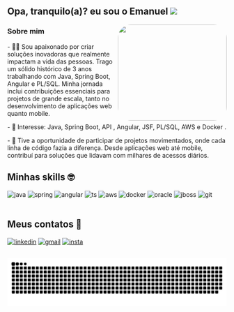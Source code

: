 ## Opa, tranquilo(a)? eu sou o Emanuel <img src="https://raw.githubusercontent.com/iampavangandhi/iampavangandhi/master/gifs/Hi.gif" width="30px"></h2>

<img align="right" width="250" height="220" style="border-radius:30px;" src="https://raw.githubusercontent.com/iampavangandhi/iampavangandhi/master/gifs/coder.gif" />

### Sobre mim
<div style="display: inline_block"  >  
<p> - 👨‍💻 Sou apaixonado por criar soluções inovadoras que realmente impactam a vida das pessoas.
 Trago um sólido histórico de 3 anos trabalhando com Java, Spring Boot, Angular e PL/SQL.
 Minha jornada inclui contribuições essenciais para projetos de grande escala, tanto no desenvolvimento de aplicações web quanto mobile. </p>
<p> - 🎯 Interesse: Java, Spring Boot, API , Angular, JSF, PL/SQL, AWS e Docker . </p>
<p> - 💭 Tive a oportunidade de participar de projetos movimentados, onde cada linha de código fazia a diferença.
 Desde aplicações web até mobile, contribuí para soluções que lidavam com milhares de acessos diários.</p>

</div> 

## Minhas skills :nerd_face:

<div style="display: inline_block">
  <img align="center" alt="java" src="https://img.shields.io/badge/Java-007396?style=for-the-badge&logo=java&logoColor=white" />
  <img align="center" alt="spring" src="https://img.shields.io/badge/Spring%20Boot-6DB33F?style=for-the-badge&logo=spring-boot&logoColor=white" />
  <img align="center" alt="angular" src="https://img.shields.io/badge/Angular-DD0031?style=for-the-badge&logo=angular&logoColor=white" />
  <img align="center" alt="ts" src="https://img.shields.io/badge/TypeScript-3178C6?style=for-the-badge&logo=typescript&logoColor=white" />  
  <img align="center" alt="aws" src="https://img.shields.io/badge/Amazon%20AWS-232F3E?style=for-the-badge&logo=amazon-aws&logoColor=white" />
  <img align="center" alt="docker" src="https://img.shields.io/badge/Docker-2496ED?style=for-the-badge&logo=docker&logoColor=white" />
  <img align="center" alt="oracle" src="https://img.shields.io/badge/Oracle-F80000?style=for-the-badge&logo=oracle&logoColor=white" />
  <img align="center" alt="jboss" src="https://img.shields.io/badge/JBoss-E21B23?style=for-the-badge&logo=redhat&logoColor=white" />
  <img align="center" alt="git" src="https://img.shields.io/badge/Git-F05032?style=for-the-badge&logo=git&logoColor=white" />
    
</div><br/>

<div   
 </div>
    
## Meus contatos :iphone:
    
<div style="display: inline_block">
  <a href="https://github.com/EmanuelGaleno" target="_blank"><img align="center" alt="linkedin" src="https://img.shields.io/badge/LinkedIn-0077B5?style=for-the-badge&logo=linkedin&logoColor=white" target="_blank"></a> 
  <a href = "mailto:emanuelnfs0@gmail.com"><img align="center" alt="gmail" src="https://img.shields.io/badge/Gmail-D14836?style=for-the-badge&logo=gmail&logoColor=white" target="_blank"></a>
  <a href = "https://www.instagram.com/emanuel_galeno/"><img align="center" alt="insta" src="https://img.shields.io/badge/Instagram-E4405F?style=for-the-badge&logo=instagram&logoColor=white" target="_blank"></a>
</div>
  
  ##
  
 ![snake gif](https://github.com/rafaelxndre/rafaelxndre/blob/output/github-contribution-grid-snake.svg)



